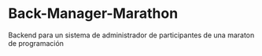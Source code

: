 # Back-Manager-Marathon
Backend para un sistema de administrador de participantes de una maraton de programación
